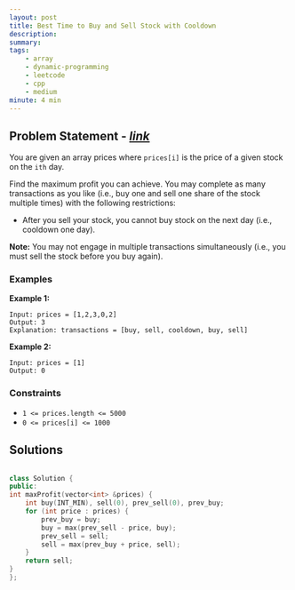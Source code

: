 ```yaml
---
layout: post
title: Best Time to Buy and Sell Stock with Cooldown
description: 
summary: 
tags:
    - array
    - dynamic-programming
    - leetcode
    - cpp
    - medium
minute: 4 min
---
```


## Problem Statement - [*link*](https://leetcode.com/problems/best-time-to-buy-and-sell-stock-with-cooldown/)
You are given an array prices where `prices[i]` is the price of a given stock on the `ith` day.

Find the maximum profit you can achieve. You may complete as many transactions as you like (i.e., buy one and sell one share of the stock multiple times) with the following restrictions:

+ After you sell your stock, you cannot buy stock on the next day (i.e., cooldown one day).

**Note:** You may not engage in multiple transactions simultaneously (i.e., you must sell the stock before you buy again).

### Examples

**Example 1:**   
```
Input: prices = [1,2,3,0,2]
Output: 3
Explanation: transactions = [buy, sell, cooldown, buy, sell]
```

**Example 2:**  
```
Input: prices = [1]
Output: 0
```

### Constraints
+ `1 <= prices.length <= 5000`
+ `0 <= prices[i] <= 1000`


## Solutions

```cpp

class Solution {
public:
int maxProfit(vector<int> &prices) {
    int buy(INT_MIN), sell(0), prev_sell(0), prev_buy;
    for (int price : prices) {
        prev_buy = buy;
        buy = max(prev_sell - price, buy);
        prev_sell = sell;
        sell = max(prev_buy + price, sell);
    }
    return sell;
}
};

```

